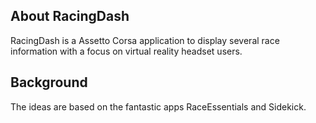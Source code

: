 ## About RacingDash

RacingDash is a Assetto Corsa application to display several race information with a focus on virtual reality headset users.

## Background

The ideas are based on the fantastic apps RaceEssentials and Sidekick.
